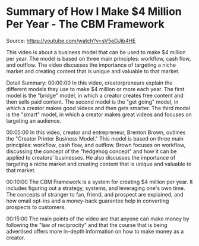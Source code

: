 # Summary of How I Make $4 Million Per Year - The CBM Framework

Source: https://youtube.com/watch?v=sV5eDJib4HE

This video is about a business model that can be used to make $4 million per year. The model is based on three main principles: workflow, cash flow, and outflow. The video discusses the importance of targeting a niche market and creating content that is unique and valuable to that market.

Detail Summary: 
00:00:00
In this video, creatorpreneurs explain the different models they use to make $4 million or more each year. The first model is the "bridge" model, in which a creator creates free content and then sells paid content. The second model is the "get going" model, in which a creator makes good videos and then gets smarter. The third model is the "smart" model, in which a creator makes great videos and focuses on targeting an audience.

00:05:00
In this video, creator and entrepreneur, Brenton Brown, outlines the "Creator Printer Business Model." This model is based on three main principles: workflow, cash flow, and outflow. Brown focuses on workflow, discussing the concept of the "hedgehog concept" and how it can be applied to creators' businesses. He also discusses the importance of targeting a niche market and creating content that is unique and valuable to that market.

00:10:00
The CBM Framework is a system for creating $4 million per year. It includes figuring out a strategy, systems, and leveraging one's own time. The concepts of stranger to fan, friend, and prospect are explained, and how email opt-ins and a money-back guarantee help in converting prospects to customers.

00:15:00
The main points of the video are that anyone can make money by following the "law of reciprocity" and that the course that is being advertised offers more in-depth information on how to make money as a creator.

